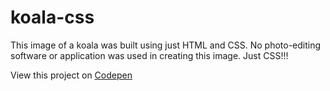 # koala-css
This image of a koala was built using just HTML and CSS. No photo-editing software or application was used in creating this image. Just CSS!!!

View this project on <a href="https://codepen.io/ikenwaa/pen/EryePx" target="_blank">Codepen</a>
